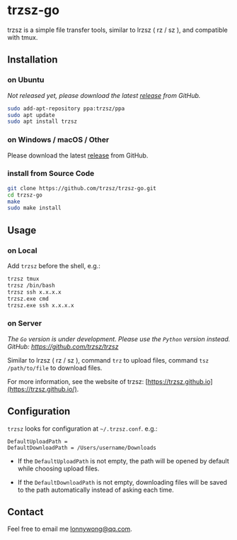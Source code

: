 # trzsz-go
trzsz is a simple file transfer tools, similar to lrzsz ( rz / sz ), and compatible with tmux.


## Installation

### on Ubuntu
*Not released yet, please download the latest [release](https://github.com/trzsz/trzsz-go/releases) from GitHub.*

```sh
sudo add-apt-repository ppa:trzsz/ppa
sudo apt update
sudo apt install trzsz
```


### on Windows / macOS / Other

Please download the latest [release](https://github.com/trzsz/trzsz-go/releases) from GitHub.


### install from Source Code

```sh
git clone https://github.com/trzsz/trzsz-go.git
cd trzsz-go
make
sudo make install
```


## Usage

### on Local

Add `trzsz` before the shell, e.g.:

```sh
trzsz tmux
trzsz /bin/bash
trzsz ssh x.x.x.x
trzsz.exe cmd
trzsz.exe ssh x.x.x.x
```


### on Server

*The `Go` version is under development. Please use the `Python` version instead. GitHub: https://github.com/trzsz/trzsz*

Similar to lrzsz ( rz / sz ), command `trz` to upload files, command `tsz /path/to/file` to download files.

For more information, see the website of trzsz: [https://trzsz.github.io](https://trzsz.github.io/).


## Configuration

`trzsz` looks for configuration at `~/.trzsz.conf`. e.g.:

```
DefaultUploadPath =
DefaultDownloadPath = /Users/username/Downloads
```

* If the `DefaultUploadPath` is not empty, the path will be opened by default while choosing upload files.

* If the `DefaultDownloadPath` is not empty, downloading files will be saved to the path automatically instead of asking each time.


## Contact

Feel free to email me <lonnywong@qq.com>.
